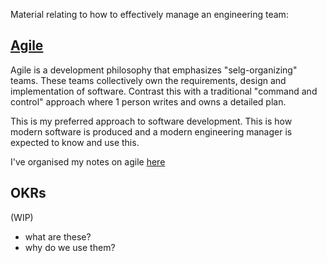 Material relating to how to effectively manage an engineering team:

## [Agile](agile.md)

Agile is a development philosophy that emphasizes "selg-organizing" teams. These teams collectively own the requirements, design and implementation of software. Contrast this with a traditional "command and control" approach where 1 person writes and owns a detailed plan.

This is my preferred approach to software development. This is how modern software is produced and a modern engineering manager is expected to know and use this.

I've organised my notes on agile [here](agile.md)

## OKRs
(WIP)
- what are these?
- why do we use them?